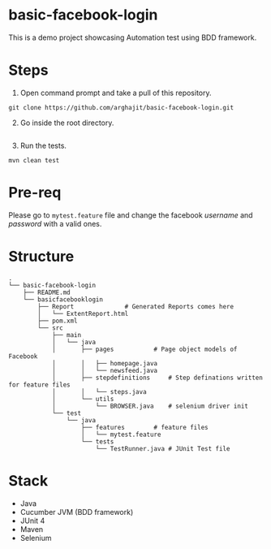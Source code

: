 # basic-facebook-login
This is a demo project showcasing Automation test using BDD framework.


# Steps
1. Open command prompt and take a pull of this repository.
```
git clone https://github.com/arghajit/basic-facebook-login.git
```
2. Go inside the root directory.
```cd basic-facebook-login/basicfacebooklogin
```
3. Run the tests.
```
mvn clean test
```

# Pre-req
Please go to `mytest.feature` file and change the facebook *username* and *password* with a valid ones.

# Structure
```
.
└── basic-facebook-login
    ├── README.md
    └── basicfacebooklogin
        ├── Report				# Generated Reports comes here
        │   └── ExtentReport.html
        ├── pom.xml
        └── src
            ├── main
            │   └── java
            │       ├── pages			# Page object models of Facebook
            │       │   ├── homepage.java
            │       │   └── newsfeed.java
            │       ├── stepdefinitions		# Step definations written for feature files
            │       │   └── steps.java
            │       └── utils
            │           └── BROWSER.java	# selenium driver init
            └── test
                └── java
                    ├── features		# feature files 
                    │   └── mytest.feature
                    └── tests
                        └── TestRunner.java	# JUnit Test file
```

# Stack
* Java
* Cucumber JVM (BDD framework)
* JUnit 4
* Maven
* Selenium
